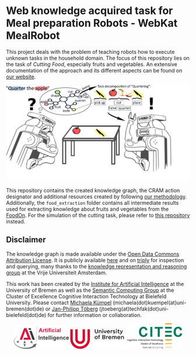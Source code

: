 # Web knowledge acquired task for Meal preparation Robots - WebKat MealRobot

This project deals with the problem of teaching robots how to execute unknown tasks in the household domain. The focus of this repository lies on the task of *Cutting Food*, especially fruits and vegetables.
An extensive documentation of the approach and its different aspects can be found on [our website](https://food-ninja.github.io/WebKat-MealRobot/).

<p align="center">
  <img src="static/img/Motivation3.jpg" width="600" alt="Enabling cognitive robots to cut food objects through an ontology"/><br>
</p>

This repository contains the created knowledge graph, the CRAM action designator and additional resources created by following [our methodology](https://food-ninja.github.io/WebKat-MealRobot/Methodology.html).
Additionally, the `food_extraction` folder contains all intermediate results used for extracting knowledge about fruits and vegetables from the [FoodOn](https://doi.org/10.1038/s41538-018-0032-6).
For the simulation of the cutting task, please refer to [this repository](https://github.com/Food-Ninja/FoodNinjaSimulation) instead.

## Disclaimer

The knowledge graph is made available under the [Open Data Commons Attribution License](http://opendatacommons.org/licenses/by/1.0/). It is publicly available [here](https://github.com/Food-Ninja/WebKat-MealRobot/blob/main/food_cutting.owl) and on [triply](https://api.krr.triply.cc/datasets/mkumpel/FruitCuttingKG/services/FruitCuttingKG/sparql) for inspection and querying, many thanks to the [knowledge representation and reasoning group](https://krr.cs.vu.nl/) at the Vrije Universiteit Amsterdam.

This work has been created by the [Institute for Artificial Intelligence](https://ai.uni-bremen.de/) at the University of Bremen as well as the [Semantic Computing Group](https://www.uni-bielefeld.de/fakultaeten/technische-fakultaet/arbeitsgruppen/semantic-computing/) at the Cluster of Excellence Cognitive Interaction Technology at Bielefeld University. Please contact [Michaela Kümpel](https://ai.uni-bremen.de/team/michaela_k%C3%BCmpel) (michaela(dot)kuempel(at)uni-bremen(dot)de) or [Jan-Philipp Töberg](https://www.uni-bielefeld.de/fakultaeten/technische-fakultaet/arbeitsgruppen/semantic-computing/team/jan-philipp-toeberg/) (jtoeberg(at)techfak(dot)uni-bielefeld(dot)de) for further information or collaboration.

<p align="center" width="90%">
      <img width="30%" src="static/img/ai_logo.png"/>
      <img width="30%" src="static/img/university_new.png"/>
      <img width="30%" src="static/img/logo_citec_EN.png"/>
</p>
